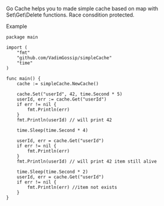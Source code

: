 Go Cache helps you to made simple cache based on map with Set\Get\Delete functions.
Race consdition protected.

Example

```
package main

import (
	"fmt"
	"github.com/VadimGossip/simpleCache"
	"time"
)

func main() {
    cache := simpleCache.NewCache()

    cache.Set("userId", 42, time.Second * 5)
    userId, err := cache.Get("userId")
    if err != nil {
    	fmt.Println(err)
    }
    fmt.Println(userId) // will print 42

    time.Sleep(time.Second * 4)

    userId, err = cache.Get("userId")
    if err != nil {
    	fmt.Println(err)
    }
    fmt.Println(userId) // will print 42 item still alive

    time.Sleep(time.Second * 2)
    userId, err = cache.Get("userId")
    if err != nil {
    	fmt.Println(err) //item not exists
    }
}

```
